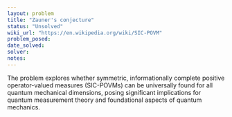 ```yaml
---
layout: problem
title: "Zauner's conjecture"
status: "Unsolved"
wiki_url: "https://en.wikipedia.org/wiki/SIC-POVM"
problem_posed:
date_solved:
solver:
notes:
---
```

The problem explores whether symmetric, informationally complete positive operator-valued measures (SIC-POVMs) can be universally found for all quantum mechanical dimensions, posing significant implications for quantum measurement theory and foundational aspects of quantum mechanics.